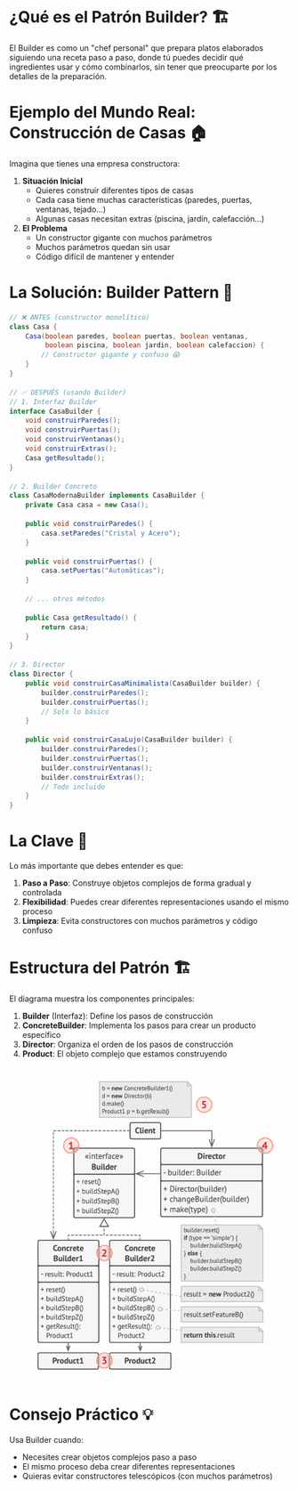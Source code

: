 # ¿Qué es el Patrón Builder? 🏗️

El Builder es como un "chef personal" que prepara platos elaborados siguiendo una receta paso a paso, donde tú puedes decidir qué ingredientes usar y cómo combinarlos, sin tener que preocuparte por los detalles de la preparación.

# Ejemplo del Mundo Real: Construcción de Casas 🏠

Imagina que tienes una empresa constructora:

1.  **Situación Inicial**
    - Quieres construir diferentes tipos de casas
    - Cada casa tiene muchas características (paredes, puertas, ventanas, tejado...)
    - Algunas casas necesitan extras (piscina, jardín, calefacción...)
2.  **El Problema**
    - Un constructor gigante con muchos parámetros
    - Muchos parámetros quedan sin usar
    - Código difícil de mantener y entender

# La Solución: Builder Pattern 🔧

```java
// ❌ ANTES (constructor monolítico)
class Casa {
    Casa(boolean paredes, boolean puertas, boolean ventanas,
         boolean piscina, boolean jardin, boolean calefaccion) {
        // Constructor gigante y confuso 😱
    }
}

// ✅ DESPUÉS (usando Builder)
// 1. Interfaz Builder
interface CasaBuilder {
    void construirParedes();
    void construirPuertas();
    void construirVentanas();
    void construirExtras();
    Casa getResultado();
}

// 2. Builder Concreto
class CasaModernaBuilder implements CasaBuilder {
    private Casa casa = new Casa();

    public void construirParedes() {
        casa.setParedes("Cristal y Acero");
    }

    public void construirPuertas() {
        casa.setPuertas("Automáticas");
    }

    // ... otros métodos

    public Casa getResultado() {
        return casa;
    }
}

// 3. Director
class Director {
    public void construirCasaMinimalista(CasaBuilder builder) {
        builder.construirParedes();
        builder.construirPuertas();
        // Solo lo básico
    }

    public void construirCasaLujo(CasaBuilder builder) {
        builder.construirParedes();
        builder.construirPuertas();
        builder.construirVentanas();
        builder.construirExtras();
        // Todo incluido
    }
}
```

# La Clave 🔑

Lo más importante que debes entender es que:

1.  **Paso a Paso**: Construye objetos complejos de forma gradual y controlada
2.  **Flexibilidad**: Puedes crear diferentes representaciones usando el mismo proceso
3.  **Limpieza**: Evita constructores con muchos parámetros y código confuso

# Estructura del Patrón 🏗️

El diagrama muestra los componentes principales:

1.  **Builder** (Interfaz): Define los pasos de construcción
2.  **ConcreteBuilder**: Implementa los pasos para crear un producto específico
3.  **Director**: Organiza el orden de los pasos de construcción
4.  **Product**: El objeto complejo que estamos construyendo

![image info](builder.png)

# Consejo Práctico 💡

Usa Builder cuando:

- Necesites crear objetos complejos paso a paso
- El mismo proceso deba crear diferentes representaciones
- Quieras evitar constructores telescópicos (con muchos parámetros)

